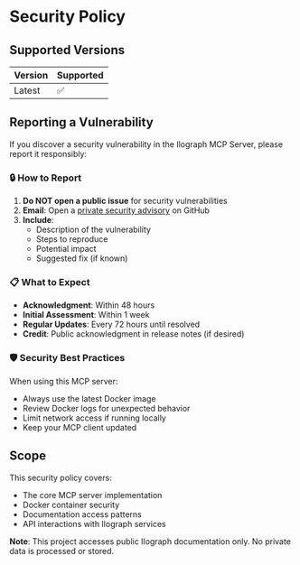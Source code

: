 # Security Policy

## Supported Versions

| Version | Supported          |
| ------- | ------------------ |
| Latest  | :white_check_mark: |

## Reporting a Vulnerability

If you discover a security vulnerability in the Ilograph MCP Server, please report it responsibly:

### 🔒 How to Report

1. **Do NOT open a public issue** for security vulnerabilities
2. **Email**: Open a [private security advisory](https://github.com/QuincyMillerDev/ilograph-mcp-server/security/advisories/new) on GitHub
3. **Include**: 
   - Description of the vulnerability
   - Steps to reproduce
   - Potential impact
   - Suggested fix (if known)

### 📋 What to Expect

- **Acknowledgment**: Within 48 hours
- **Initial Assessment**: Within 1 week
- **Regular Updates**: Every 72 hours until resolved
- **Credit**: Public acknowledgment in release notes (if desired)

### 🛡️ Security Best Practices

When using this MCP server:

- Always use the latest Docker image
- Review Docker logs for unexpected behavior
- Limit network access if running locally
- Keep your MCP client updated

## Scope

This security policy covers:
- The core MCP server implementation
- Docker container security
- Documentation access patterns
- API interactions with Ilograph services

**Note**: This project accesses public Ilograph documentation only. No private data is processed or stored. 